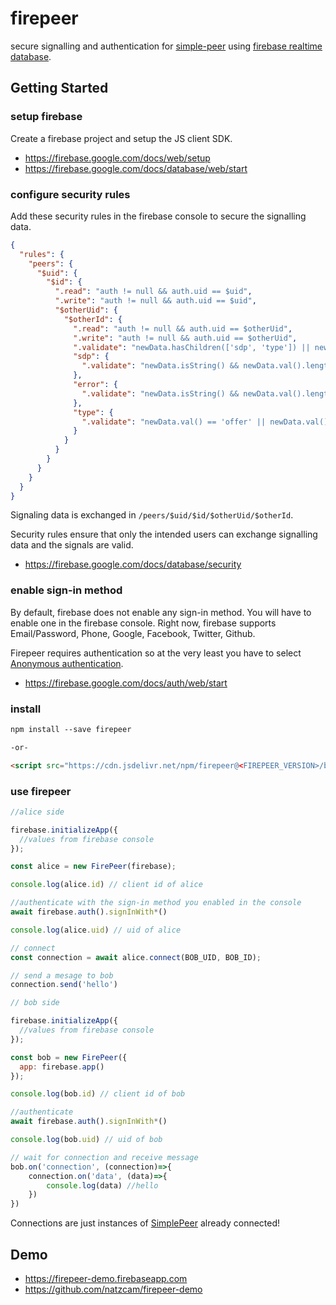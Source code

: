 # firepeer

secure signalling and authentication for [simple-peer](https://github.com/feross/simple-peer) using [firebase realtime database](https://firebase.google.com/docs/database/).

## Getting Started

### setup firebase

Create a firebase project and setup the JS client SDK.

- https://firebase.google.com/docs/web/setup
- https://firebase.google.com/docs/database/web/start

### configure security rules

Add these security rules in the firebase console to secure the signalling data.

```json
{
  "rules": {
    "peers": {
      "$uid": {
        "$id": {
          ".read": "auth != null && auth.uid == $uid",
          ".write": "auth != null && auth.uid == $uid",
          "$otherUid": {
            "$otherId": {
              ".read": "auth != null && auth.uid == $otherUid",
              ".write": "auth != null && auth.uid == $otherUid",
              ".validate": "newData.hasChildren(['sdp', 'type']) || newData.hasChildren(['type', 'error'])",
              "sdp": {
                ".validate": "newData.isString() && newData.val().length < 4000"
              },
              "error": {
                ".validate": "newData.isString() && newData.val().length < 1000"
              },
              "type": {
                ".validate": "newData.val() == 'offer' || newData.val() == 'answer'"
              }
            }
          }
        }
      }
    }
  }
}
```

Signaling data is exchanged in `/peers/$uid/$id/$otherUid/$otherId`.

Security rules ensure that only the intended users can exchange signalling data and the signals are valid.

- https://firebase.google.com/docs/database/security

### enable sign-in method

By default, firebase does not enable any sign-in method. You will have to enable one in the firebase console. Right now, firebase supports Email/Password, Phone, Google, Facebook, Twitter, Github. 

Firepeer requires authentication so at the very least you have to select [Anonymous authentication](https://firebase.google.com/docs/auth/web/anonymous-auth).

- https://firebase.google.com/docs/auth/web/start

### install

```html
npm install --save firepeer

-or-

<script src="https://cdn.jsdelivr.net/npm/firepeer@<FIREPEER_VERSION>/build/lib/firepeer.min.js"></script>
```

### use firepeer

```javascript
//alice side

firebase.initializeApp({
  //values from firebase console
});

const alice = new FirePeer(firebase);

console.log(alice.id) // client id of alice

//authenticate with the sign-in method you enabled in the console
await firebase.auth().signInWith*()

console.log(alice.uid) // uid of alice

// connect
const connection = await alice.connect(BOB_UID, BOB_ID);

// send a mesage to bob
connection.send('hello')
```

```javascript
// bob side

firebase.initializeApp({
  //values from firebase console
});

const bob = new FirePeer({
  app: firebase.app()
});

console.log(bob.id) // client id of bob

//authenticate
await firebase.auth().signInWith*()

console.log(bob.uid) // uid of bob

// wait for connection and receive message
bob.on('connection', (connection)=>{
    connection.on('data', (data)=>{
        console.log(data) //hello
    })
})
```

Connections are just instances of [SimplePeer](https://github.com/feross/simple-peer#api) already connected!

## Demo

- https://firepeer-demo.firebaseapp.com
- https://github.com/natzcam/firepeer-demo
